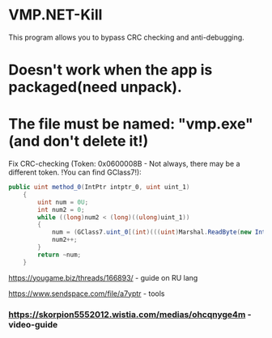 # VMP.NET-Kill
This program allows you to bypass CRC checking and anti-debugging. 
# Doesn't work when the app is packaged(need unpack).
# The file must be named: "vmp.exe" (and don't delete it!)

Fix CRC-checking (Token: 0x0600008B - Not always, there may be a different token. !You can find GClass7!):
```csharp
public uint method_0(IntPtr intptr_0, uint uint_1)
    {
        uint num = 0U;
        int num2 = 0;
        while ((long)num2 < (long)((ulong)uint_1))
        {
            num = (GClass7.uint_0[(int)(((uint)Marshal.ReadByte(new IntPtr(intptr_0.ToInt64() + (long)num2)) ^ num) & 255U)] ^ num >> 8);
            num2++;
        }
        return ~num;
    }
```

https://yougame.biz/threads/166893/ - guide on RU lang

https://www.sendspace.com/file/a7yptr - tools

### https://skorpion5552012.wistia.com/medias/ohcqnyge4m - video-guide
